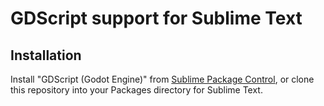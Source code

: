 GDScript support for Sublime Text
=================================

Installation
------------

Install "GDScript (Godot Engine)" from [Sublime Package Control](https://github.com/beefsack/GDScript-sublime), or clone this repository into your Packages directory for Sublime Text.
